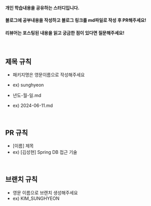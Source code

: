 #### 개인 학습내용을 공유하는 스터디입니다.
#### 블로그에 공부내용을 작성하고 블로그 링크를 md파일로 작성 후 PR해주세요!
#### 리뷰어는 포스팅된 내용을 읽고 궁금한 점이 있다면 질문해주세요!


<br>

## 제목 규칙

- 패키지명은 영문이름으로 작성해주세요
- ex) sunghyeon
- 년도-월-일.md
- ex) 2024-06-11.md

  <br>


## PR 규칙

 - [이름] 제목
 - ex) [김성현] Spring DB 접근 기술

  <br>


## 브랜치 규칙

- 영문 이름으로 브랜치 생성해주세요
- ex) KIM_SUNGHYEON
